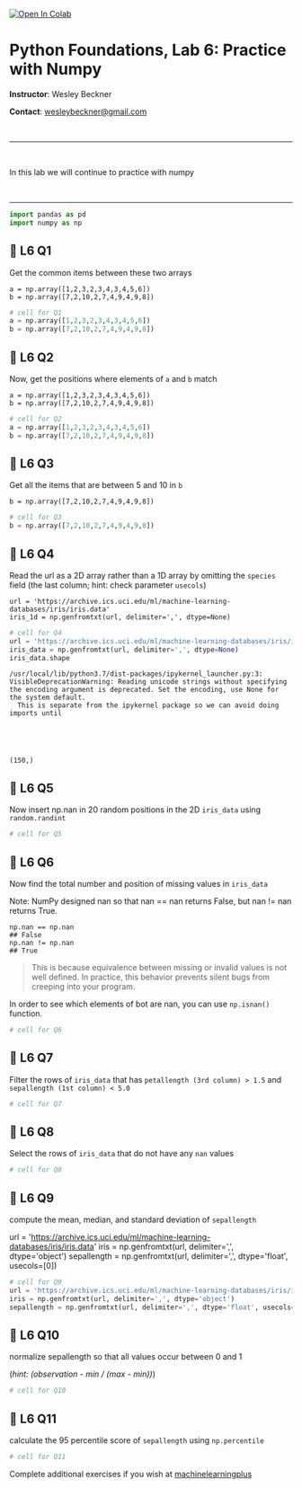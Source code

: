 <a href="https://colab.research.google.com/github/wesleybeckner/python_foundations/blob/main/notebooks/labs/L5_Numpy.ipynb" target="_parent"><img src="https://colab.research.google.com/assets/colab-badge.svg" alt="Open In Colab"/></a>

# Python Foundations, Lab 6: Practice with Numpy

**Instructor**: Wesley Beckner

**Contact**: wesleybeckner@gmail.com

<br>

---

<br>

In this lab we will continue to practice with numpy

<br>

---





```python
import pandas as pd
import numpy as np
```

## 🧮 L6 Q1 

Get the common items between these two arrays

```
a = np.array([1,2,3,2,3,4,3,4,5,6])
b = np.array([7,2,10,2,7,4,9,4,9,8])
```


```python
# cell for Q1
a = np.array([1,2,3,2,3,4,3,4,5,6])
b = np.array([7,2,10,2,7,4,9,4,9,8])
```

## 🧮 L6 Q2

Now, get the positions where elements of `a` and `b` match

```
a = np.array([1,2,3,2,3,4,3,4,5,6])
b = np.array([7,2,10,2,7,4,9,4,9,8])
```


```python
# cell for Q2
a = np.array([1,2,3,2,3,4,3,4,5,6])
b = np.array([7,2,10,2,7,4,9,4,9,8])
```

## 🧮 L6 Q3

Get all the items that are between 5 and 10 in `b`

```
b = np.array([7,2,10,2,7,4,9,4,9,8])
```


```python
# cell for Q3
b = np.array([7,2,10,2,7,4,9,4,9,8])
```

## 🧮 L6 Q4

Read the url as a 2D array rather than a 1D array by omitting the `species` field (the last column; hint: check parameter `usecols`)

```
url = 'https://archive.ics.uci.edu/ml/machine-learning-databases/iris/iris.data'
iris_1d = np.genfromtxt(url, delimiter=',', dtype=None)
```


```python
# cell for Q4
url = 'https://archive.ics.uci.edu/ml/machine-learning-databases/iris/iris.data'
iris_data = np.genfromtxt(url, delimiter=',', dtype=None)
iris_data.shape
```

    /usr/local/lib/python3.7/dist-packages/ipykernel_launcher.py:3: VisibleDeprecationWarning: Reading unicode strings without specifying the encoding argument is deprecated. Set the encoding, use None for the system default.
      This is separate from the ipykernel package so we can avoid doing imports until





    (150,)



## 🧮 L6 Q5

Now insert np.nan in 20 random positions in the 2D `iris_data` using `random.randint`


```python
# cell for Q5
```

## 🧮 L6 Q6

Now find the total number and position of missing values in `iris_data`

Note: NumPy designed nan so that nan == nan returns False, but nan != nan returns True.

```
np.nan == np.nan
## False
np.nan != np.nan
## True

```

> This is because equivalence between missing or invalid values is not well defined. In practice, this behavior prevents silent bugs from creeping into your program.

In order to see which elements of bot are nan, you can use `np.isnan()` function.


```python
# cell for Q6
```

## 🧮 L6 Q7

Filter the rows of `iris_data` that has `petallength (3rd column) > 1.5` and `sepallength (1st column) < 5.0`


```python
# cell for Q7
```

## 🧮 L6 Q8

Select the rows of `iris_data` that do not have any `nan` values


```python
# cell for Q8
```

## 🧮 L6 Q9

compute the mean, median, and standard deviation of `sepallength`

url = 'https://archive.ics.uci.edu/ml/machine-learning-databases/iris/iris.data'
iris = np.genfromtxt(url, delimiter=',', dtype='object')
sepallength = np.genfromtxt(url, delimiter=',', dtype='float', usecols=[0])


```python
# cell for Q9
url = 'https://archive.ics.uci.edu/ml/machine-learning-databases/iris/iris.data'
iris = np.genfromtxt(url, delimiter=',', dtype='object')
sepallength = np.genfromtxt(url, delimiter=',', dtype='float', usecols=[0])
```

## 🧮 L6 Q10

normalize sepallength so that all values occur between 0 and 1

(_hint: (observation - min / (max - min))_)


```python
# cell for Q10
```

## 🧮 L6 Q11

calculate the 95 percentile score of `sepallength` using `np.percentile`


```python
# cell for Q11
```

Complete additional exercises if you wish at [machinelearningplus](https://www.machinelearningplus.com/python/101-numpy-exercises-python/)
